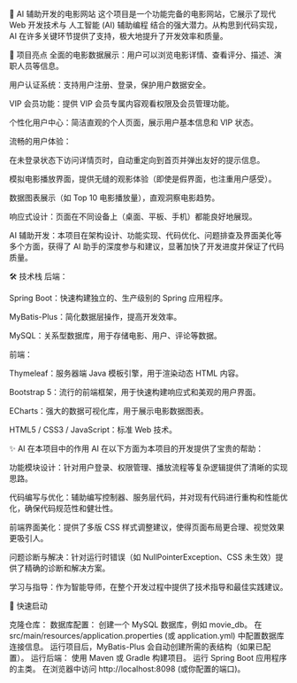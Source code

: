 🚀 AI 辅助开发的电影网站
这个项目是一个功能完备的电影网站，它展示了现代 Web 开发技术与 人工智能 (AI) 辅助编程 结合的强大潜力。从构思到代码实现，AI 在许多关键环节提供了支持，极大地提升了开发效率和质量。

🌟 项目亮点
全面的电影数据展示：用户可以浏览电影详情、查看评分、描述、演职人员等信息。

用户认证系统：支持用户注册、登录，保护用户数据安全。

VIP 会员功能：提供 VIP 会员专属内容观看权限及会员管理功能。

个性化用户中心：简洁直观的个人页面，展示用户基本信息和 VIP 状态。

流畅的用户体验：

在未登录状态下访问详情页时，自动重定向到首页并弹出友好的提示信息。

模拟电影播放界面，提供无缝的观影体验（即使是假界面，也注重用户感受）。

数据图表展示（如 Top 10 电影播放量），直观洞察电影趋势。

响应式设计：页面在不同设备上（桌面、平板、手机）都能良好地展现。

AI 辅助开发：本项目在架构设计、功能实现、代码优化、问题排查及界面美化等多个方面，获得了 AI 助手的深度参与和建议，显著加快了开发进度并保证了代码质量。

🛠️ 技术栈
后端：

Spring Boot：快速构建独立的、生产级别的 Spring 应用程序。

MyBatis-Plus：简化数据层操作，提高开发效率。

MySQL：关系型数据库，用于存储电影、用户、评论等数据。

前端：

Thymeleaf：服务器端 Java 模板引擎，用于渲染动态 HTML 内容。

Bootstrap 5：流行的前端框架，用于快速构建响应式和美观的用户界面。

ECharts：强大的数据可视化库，用于展示电影数据图表。

HTML5 / CSS3 / JavaScript：标准 Web 技术。

✨ AI 在本项目中的作用
AI 在以下方面为本项目的开发提供了宝贵的帮助：

功能模块设计：针对用户登录、权限管理、播放流程等复杂逻辑提供了清晰的实现思路。

代码编写与优化：辅助编写控制器、服务层代码，并对现有代码进行重构和性能优化，确保代码规范性和健壮性。

前端界面美化：提供了多版 CSS 样式调整建议，使得页面布局更合理、视觉效果更吸引人。

问题诊断与解决：针对运行时错误（如 NullPointerException、CSS 未生效）提供了精确的诊断和解决方案。

学习与指导：作为智能导师，在整个开发过程中提供了技术指导和最佳实践建议。

🚀 快速启动

克隆仓库：
数据库配置：
创建一个 MySQL 数据库，例如 movie_db。
在 src/main/resources/application.properties (或 application.yml) 中配置数据库连接信息。
运行项目后，MyBatis-Plus 会自动创建所需的表结构（如果已配置）。
运行后端：
使用 Maven 或 Gradle 构建项目。
运行 Spring Boot 应用程序的主类。
在浏览器中访问 http://localhost:8098 (或你配置的端口)。
